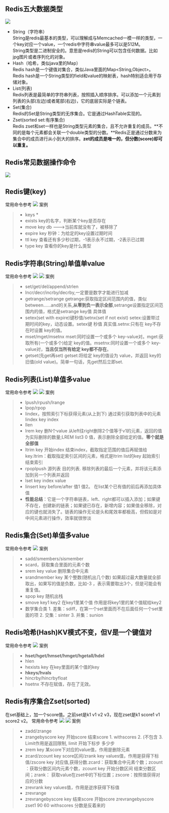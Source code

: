 

## Redis五大数据类型
![](/img/reids/redis-data-type.png)
- String（字符串）<br>
String是redis最基本的类型，可以理解成与Memcached一模一样的类型，一个key对应一个value，一个redis中字符串value最多可以是512M。<br>
String类型是二进制安全的。意思是redis的String可以包含任何数据。比如jpg图片或者序列化的对象。
- Hash（哈希，类似java里的Map）<br>
Redis hash是一个键值对集合，类似Java里面的Map<String,Object>。<br>
Redis hash是一个String类型的field和value的映射表，hash特别适合用于存储对象。
- List(列表)<br>
Redis列表是最简单的字符串列表，按照插入顺序排序。可以添加一个元素到列表的头部(左边)或者尾部(右边)，它的底层实际是个链表。
- Set(集合)<br>
Redis的Set是String类型的无序集合。它是通过HashTable实现的。
- Zset(sorted set:有序集合)<br>
Redis zset和set一样也是String类型元素的集合，且不允许重复的成员。**不同的是每个元素都会关联一个double类型的分数。**Redis正是通过分数来为集合中的成员进行从小到大的排序。**zet的成员是唯一的，但分数(score)却可以重复。**

## Redis常见数据操作命令
![](/img/reids/redis-command-reference.png)

## Redis键(key)
常用命令参考
![](/img/reids/redis-key.png)
案例
> - keys *
> - exists key的名字，判断某个key是否存在
> - move key db   --->当前库就没有了，被移除了
> - expire key 秒钟：为给定的key设置过期时间
> - ttl key 查看还有多少秒过期，-1表示永不过期，-2表示已过期
> - type key 查看你的key是什么类型

## Redis字符串(String)单值单value
常用命令参考
![](/img/reids/redis-string1.png)
![](/img/reids/redis-string2.png)
案例
> - set/get/del/append/strlen
> - Incr/decr/incrby/decrby,一定要是数字才能进行加减
> - getrange/setrange getrange:获取指定区间范围内的值，类似between......and的关系,**从零到负一表示全部**,setrange设置指定区间范围内的值，格式是setrange key值 具体值
> - setex(set with expire)键秒值/setnx(set if not exist) setex:设置带过期时间的key，动态设置。setex键 秒值 真实值.setnx:只有在 key不存在时设置 key的值。
> - mset/mget/msetnx mset:同时设置一个或多个 key-value对。mget:获取所有(一个或多个)给定 key的值。msetnx:同时设置一个或多个 key-value对，**当且仅当所有给定 key都不存在**。
> - getset(先get再set) getset:将给定 key的值设为 value，并返回 key的旧值(old value)。简单一句话，先get然后立即set.

## Redis列表(List)单值多value
常用命令参考
![](/img/reids/redis-list1.png)
![](/img/reids/redis-list2.png)
案例
> - lpush/rpush/lrange
> - lpop/rpop
> - lindex，按照索引下标获得元素(从上到下) 通过索引获取列表中的元素 lindex key index
> - llen 
> - lrem key 删N个value 从left往right删除2个值等于v1的元素，返回的值为实际删除的数量;LREM list3 0 值，表示删除全部给定的值。**零个就是全部值**
> - ltrim key 开始index 结束index，截取指定范围的值后再赋值给key.ltrim：截取指定索引区间的元素，格式是ltrim list的key 起始索引 结束索引
> - rpoplpush 源列表 目的列表. 移除列表的最后一个元素，并将该元素添加到另一个列表并返回
> - lset key index value
> - linsert key before/after 值1 值2。 在list某个已有值的前后再添加具体值
> - **性能总结**：它是一个字符串链表，left、right都可以插入添加；如果键不存在，创建新的链表；如果键已存在，新增内容；如果值全移除，对应的键也就消失了。链表的操作无论是头和尾效率都极高，但假如是对中间元素进行操作，效率就很惨淡

## Redis集合(Set)单值多value
常用命令参考
![](/img/reids/redis-set.png)
案例
> - sadd/smembers/sismember
> - scard，获取集合里面的元素个数
> - srem key value 删除集合中元素
> - srandmember key 某个整数(随机出几个数) 如果超过最大数量就全部取出，如果写的值是负数，比如-3 ，表示需要取出3个，但是可能会有重复值。
> - spop key 随机出栈
> - smove key1 key2 在key1里某个值      作用是将key1里的某个值赋给key2
> - 数学集合类 1. 差集：sdiff，在第一个set里面而不在后面任何一个set里面的项 2. 交集：sinter 3. 并集：sunion

## Redis哈希(Hash)KV模式不变，但V是一个键值对
常用命令参考
![](/img/reids/redis-hash.png)
案例
> - **hset/hget/hmset/hmget/hgetall/hdel**
> - hlen
> - hexists key 在key里面的某个值的key
> - **hkeys/hvals**  
> - hincrby/hincrbyfloat
> - hsetnx 不存在赋值，存在了无效。

## Redis有序集合Zset(sorted)
在set基础上，加一个score值。之前set是k1 v1 v2 v3，现在zset是k1 score1 v1 score2 v2。
常用命令参考
![](/img/reids/redis-zset1.png)
![](/img/reids/redis-zset2.png)
案例
> - zadd/zrange
> - zrangebyscore key 开始score 结束score 1. withscores 2. (不包含  3. Limit作用是返回限制, limit 开始下标步 多少步
> - zrem key 某score下对应的value值，作用是删除元素
> - zcard/zcount key score区间/zrank key values值，作用是获得下标值/zscore key 对应值,获得分数.zcard：获取集合中元素个数；zcount ：获取分数区间内元素个数，zcount key 开始分数区间 结束分数区间；zrank： 获取value在zset中的下标位置；zscore：按照值获得对应的分数
> - zrevrank key values值，作用是逆序获得下标值
> - zrevrange
> - zrevrangebyscore  key 结束score 开始score zrevrangebyscore zset1 90 60 withscores 分数是反着来的
 


